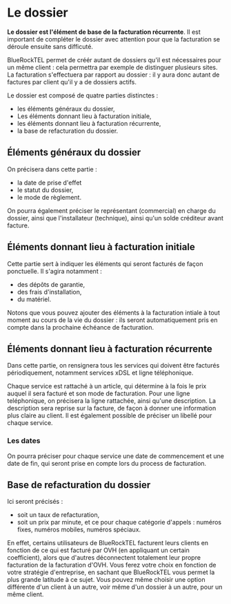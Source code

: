 # Le dossier

**Le dossier est l'élément de base de la facturation récurrente**. Il est important de compléter le dossier avec attention pour que la facturation se déroule ensuite sans difficuté.

BlueRockTEL permet de créér autant de dossiers qu'il est nécessaires pour un même client : cela permettra par exemple de distinguer plusieurs sites. La facturation s'effectuera par rapport au dossier : il y aura donc autant de factures par client qu'il y a de dossiers actifs.

Le dossier est composé de quatre parties distinctes :
* les éléments généraux du dossier,
* Les éléments donnant lieu à facturation initiale,
* les éléments donnant lieu à facturation récurrente, 
* la base de refacturation du dossier.

## Éléments généraux du dossier
On précisera dans cette partie : 
* la date de prise d'effet
* le statut du dossier,
* le mode de règlement.

On pourra également préciser le représentant (commercial) en charge du dossier, ainsi que l'installateur (technique), ainsi qu'un solde créditeur avant facture.
## Éléments donnant lieu à facturation initiale
Cette partie sert à indiquer les éléments qui seront facturés de façon ponctuelle. Il s'agira notamment :
* des dépôts de garantie,
* des frais d'installation,
* du matériel.

Notons que vous pouvez ajouter des éléments à la facturation intiale à tout moment au cours de la vie du dossier : ils seront automatiquement pris en compte dans la prochaine échéance de facturation.
## Éléments donnant lieu à facturation récurrente
Dans cette partie, on rensignera tous les services qui doivent être facturés périodiquement, notamment services xDSL et ligne téléphonique.

Chaque service est rattaché à un article, qui détermine à la fois le prix auquel il sera facturé et son mode de facturation. Pour une ligne teléphonique, on précisera la ligne rattachée, ainsi qu'une description. La description sera reprise sur la facture, de façon à donner une information plus claire au client. Il est également possible de préciser un libellé pour chaque service.
### Les dates
On pourra préciser pour chaque service une date de commencement et une date de fin, qui seront prise en compte lors du process de facturation.
## Base de refacturation du dossier
Ici seront précisés :
* soit un taux de refacturation,
* soit un prix par minute,
et ce pour chaque catégorie d'appels : numéros fixes, numéros mobiles, numéros spéciaux.

En effet, certains utilisateurs de BlueRockTEL facturent leurs clients en fonction de ce qui est facturé par OVH (en appliquant un certain coefficient), alors que d'autres déconnectent totalement leur propre facturation de la facturation d'OVH. Vous ferez votre choix en fonction de votre stratégie d'entreprise, en sachant que BlueRockTEL vous permet la plus grande latitude à ce sujet. Vous pouvez même choisir une option différente d'un client à un autre, voir même d'un dossier à un autre, pour un même client.



